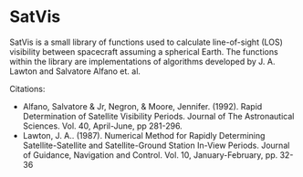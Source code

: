 # SatVis

SatVis is a small library of functions used to calculate line-of-sight (LOS) visibility between spacecraft assuming a spherical Earth. The functions within the library are implementations of algorithms developed by J. A. Lawton and Salvatore Alfano et. al.

Citations:
- Alfano, Salvatore & Jr, Negron, & Moore, Jennifer. (1992). Rapid Determination of Satellite Visibility Periods. Journal of The Astronautical Sciences. Vol. 40, April-June, pp 281-296. 
- Lawton, J. A.. (1987). Numerical Method for Rapidly Determining Satellite-Satellite and Satellite-Ground Station In-View Periods. Journal of Guidance, Navigation and Control. Vol. 10, January-February, pp. 32-36

